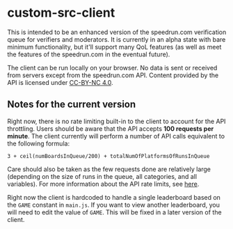 # custom-src-client
This is intended to be an enhanced version of the speedrun.com verification queue for verifiers and moderators.
It is currently in an alpha state with bare minimum functionality, but it'll support many QoL features (as well
as meet the features of the speedrun.com in the eventual future).

The client can be run locally on your browser. No data is sent or received from servers except from the speedrun.com API.
Content provided by the API is licensed under [CC-BY-NC 4.0](https://creativecommons.org/licenses/by-nc/4.0/).

## Notes for the current version
Right now, there is no rate limiting built-in to the client to account for the API throttling.
Users should be aware that the API accepts **100 requests per minute**.
The client currently will perform a number of API calls equivalent to the following formula:

`3 + ceil(numBoardsInQueue/200) + totalNumOfPlatformsOfRunsInQueue`

Care should also be taken as the few requests done are relatively large (depending on the size of runs in the queue, all categories, and all variables).
For more information about the API rate limits, see [here](https://github.com/speedruncomorg/api/blob/master/throttling.md).

Right now the client is hardcoded to handle a single leaderboard based on the `GAME` constant in `main.js`.
If you want to view another leaderboard, you will need to edit the value of `GAME`. This will be fixed in a later version of the client.
